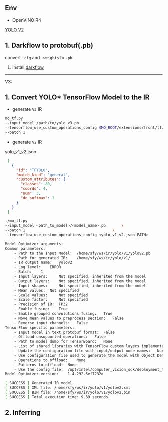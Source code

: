 ## Env

- OpenVINO R4


[YOLO V2](https://pjreddie.com/darknet/yolov2/)

## 1. Darkflow to protobuf(.pb)

convert `.cfg` and `.weights` to `.pb`.

1. install [darkflow](https://github.com/thtrieu/darkflow)



---

V3:



## 1. Convert YOLO* TensorFlow Model to the IR

- generate `V3` IR

```bash
mo_tf.py
--input_model /path/to/yolo_v3.pb
--tensorflow_use_custom_operations_config $MO_ROOT/extensions/front/tf/yolo_v3.json
--batch 1
```

- generate `V2` IR

yolo_v1_v2.json

```json
 [
   {
     "id": "TFYOLO",
     "match_kind": "general",
     "custom_attributes": {
       "classes": 80,
       "coords": 4,
       "num": 3,
       "do_softmax": 1
     }
   }
 ]
```

```bash
./mo_tf.py
--input_model <path_to_model>/<model_name>.pb       \
--batch 1                                       \
--tensorflow_use_custom_operations_config <yolo_v1_v2.json PATH>

Model Optimizer arguments:
Common parameters:
	- Path to the Input Model: 	/home/sfy/ws/ir/yolo/v1/yolov2.pb
	- Path for generated IR: 	/home/sfy/ws/ir/yolo/v1/
	- IR output name: 	yolov2
	- Log level: 	ERROR
	- Batch: 	1
	- Input layers: 	Not specified, inherited from the model
	- Output layers: 	Not specified, inherited from the model
	- Input shapes: 	Not specified, inherited from the model
	- Mean values: 	Not specified
	- Scale values: 	Not specified
	- Scale factor: 	Not specified
	- Precision of IR: 	FP32
	- Enable fusing: 	True
	- Enable grouped convolutions fusing: 	True
	- Move mean values to preprocess section: 	False
	- Reverse input channels: 	False
TensorFlow specific parameters:
	- Input model in text protobuf format: 	False
	- Offload unsupported operations: 	False
	- Path to model dump for TensorBoard: 	None
	- List of shared libraries with TensorFlow custom layers implementation: 	None
	- Update the configuration file with input/output node names: 	None
	- Use configuration file used to generate the model with Object Detection API: 	None
	- Operations to offload: 	None
	- Patterns to offload: 	None
	- Use the config file: 	/opt/intel/computer_vision_sdk/deployment_tools/model_optimizer/extensions/front/tf/yolo_v1_v2.json
Model Optimizer version: 	1.4.292.6ef7232d

[ SUCCESS ] Generated IR model.
[ SUCCESS ] XML file: /home/sfy/ws/ir/yolo/v1/yolov2.xml
[ SUCCESS ] BIN file: /home/sfy/ws/ir/yolo/v1/yolov2.bin
[ SUCCESS ] Total execution time: 9.39 seconds. 

```


## 2. Inferring 

